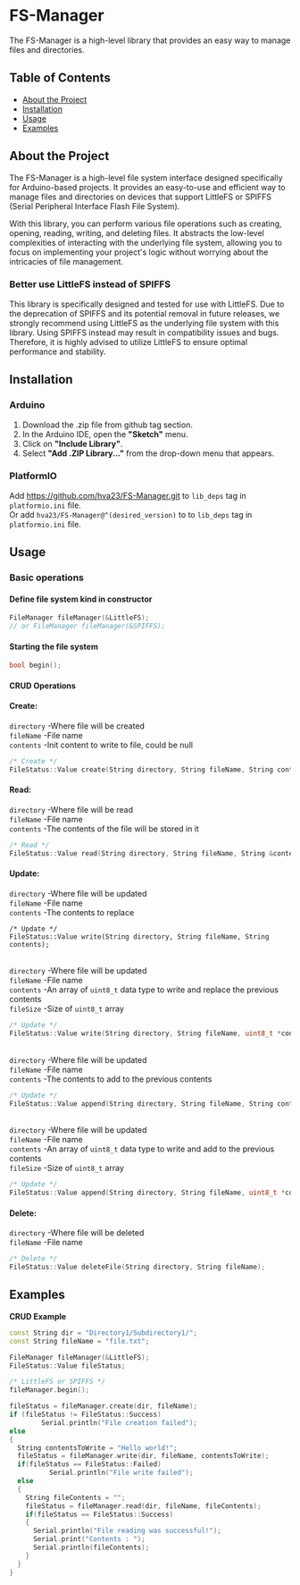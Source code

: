 # FS-Manager

The FS-Manager is a high-level library that provides an easy way to manage files and directories.

## Table of Contents

- [About the Project](#about-the-project)
- [Installation](#installation)
- [Usage](#usage)
- [Examples](#examples)

## About the Project

The FS-Manager is a high-level file system interface designed specifically for Arduino-based projects. It provides an easy-to-use and efficient way to manage files and directories on devices that support LittleFS or SPIFFS (Serial Peripheral Interface Flash File System).

With this library, you can perform various file operations such as creating, opening, reading, writing, and deleting files. It abstracts the low-level complexities of interacting with the underlying file system, allowing you to focus on implementing your project's logic without worrying about the intricacies of file management.

### Better use LittleFS instead of SPIFFS
This library is specifically designed and tested for use with LittleFS. Due to the deprecation of SPIFFS and its potential removal in future releases, we strongly recommend using LittleFS as the underlying file system with this library.
Using SPIFFS instead may result in compatibility issues and bugs. Therefore, it is highly advised to utilize LittleFS to ensure optimal performance and stability.

## Installation

### Arduino
1. Download the .zip file from github tag section.
2. In the Arduino IDE, open the **"Sketch"** menu.
3. Click on **"Include Library"**.
4. Select **"Add .ZIP Library..."** from the drop-down menu that appears.
### PlatformIO
Add https://github.com/hva23/FS-Manager.git to ```lib_deps``` tag in ```platformio.ini``` file.<br>
Or add ```hva23/FS-Manager@^(desired_version)``` to to ```lib_deps``` tag in ```platformio.ini``` file.<br>

## Usage
### Basic operations
#### Define file system kind in constructor
```c++
FileManager fileManager(&LittleFS);
// or FileManager fileManager(&SPIFFS);
```
#### Starting the file system
```c++
bool begin();
```
#### CRUD Operations
#### Create:
```directory``` -Where file will be created<br>
```fileName``` -File name<br>
```contents``` -Init content to write to file, could be null<br>
```c++
/* Create */
FileStatus::Value create(String directory, String fileName, String contents);
```

#### Read:
```directory``` -Where file will be read<br>
```fileName``` -File name<br>
```contents``` -The contents of the file will be stored in it<br>
```c++
/* Read */
FileStatus::Value read(String directory, String fileName, String &contents);
```

#### Update:
```directory``` -Where file will be updated<br>
```fileName``` -File name<br>
```contents``` -The contents to replace<br>
```
/* Update */
FileStatus::Value write(String directory, String fileName, String contents);
```

<br>```directory``` -Where file will be updated<br>
```fileName``` -File name<br>
```contents``` -An array of ```uint8_t``` data type to write and replace the previous contents<br>
```fileSize``` -Size of ```uint8_t``` array<br>
```c++
/* Update */
FileStatus::Value write(String directory, String fileName, uint8_t *contents, size_t fileSize);
```

<br>```directory``` -Where file will be updated<br>
```fileName``` -File name<br>
```contents``` -The contents to add to the previous contents<br>
```c++
/* Update */
FileStatus::Value append(String directory, String fileName, String contents);
```

<br>```directory``` -Where file will be updated<br>
```fileName``` -File name<br>
```contents``` -An array of ```uint8_t``` data type to write and add to the previous contents<br>
```fileSize``` -Size of ```uint8_t``` array<br>
```c++
/* Update */
FileStatus::Value append(String directory, String fileName, uint8_t *contents, size_t fileSize);
```

#### Delete:
```directory``` -Where file will be deleted<br>
```fileName``` -File name<br>
```c++
/* Delete */
FileStatus::Value deleteFile(String directory, String fileName);
```

## Examples
**CRUD Example**
```c++
const String dir = "Directory1/Subdirectory1/";
const String fileName = "file.txt";

FileManager fileManager(&LittleFS);
FileStatus::Value fileStatus;

/* LittleFS or SPIFFS */
fileManager.begin();

fileStatus = fileManager.create(dir, fileName);
if (fileStatus != FileStatus::Success)
        Serial.println("File creation failed");
else
{
  String contentsToWrite = "Hello world!";
  fileStatus = fileManager.write(dir, fileName, contentsToWrite);
  if(fileStatus == FileStatus::Failed)
          Serial.println("File write failed");
  else
  {
    String fileContents = "";
    fileStatus = fileManager.read(dir, fileName, fileContents);
    if(fileStatus == FileStatus::Success)
    {
      Serial.println("File reading was successful!");
      Serial.print("Contents : ");
      Serial.println(fileContents);
    }
  }
}
```
